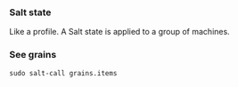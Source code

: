 ### Salt state

Like a profile. A Salt state is applied to a group of machines.


### See grains

```
sudo salt-call grains.items
```